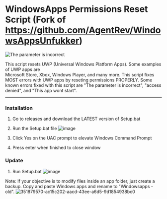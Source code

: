 # WindowsApps Permissions Reset Script (Fork of https://github.com/AgentRev/WindowsAppsUnfukker)

![The parameter is incorrect](https://i.imgur.com/ygnGtJE.png)

This script resets UWP (Universal Windows Platform Apps). Some examples of UWP apps are <br>
Microsoft Store, Xbox, Windows Player, and many more. This script fixes MOST errors with UWP apps by reseting permissions PROPERLY. Some known errors fixed with this script are "The parameter is incorrect", "access denied", and "This app wont start". <br>



---
### Installation

1. Go to releases and download the LATEST version of Setup.bat

   
3. Run the Setup.bat file
   ![image](https://github.com/user-attachments/assets/0796f807-de18-485e-96fb-271101f3b53b)

4. Click Yes on the UAC prompt to elevate Windows Command Prompt

   
6. Press enter when finished to close window


   
### Update

1. Run Setup.bat
   ![image](https://github.com/user-attachments/assets/0796f807-de18-485e-96fb-271101f3b53b)
   
Note: If your objective is to modify files inside an app folder, just create a backup. Copy and paste Windows apps and rename to "Windowsapps -old".
![351879570-ac15c202-aacd-43ee-a6d5-9d1854938bc0](https://github.com/user-attachments/assets/31edeba8-c2d3-4b09-be2f-56cd0d1fa3be)

